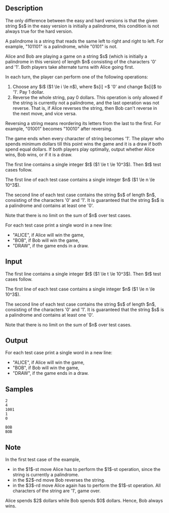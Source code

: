 ## Description

<div><p><span class="tex-font-style-bf">The only difference between the easy and hard versions is that the given string $s$ in the easy version is initially a palindrome, this condition is not always true for the hard version.</span></p><p>A palindrome is a string that reads the same left to right and right to left. For example, "<span class="tex-font-style-tt">101101</span>" is a palindrome, while "<span class="tex-font-style-tt">0101</span>" is not.</p><p>Alice and Bob are playing a game on a string $s$ <span class="tex-font-style-bf">(which is initially a palindrome in this version)</span> of length $n$ consisting of the characters '<span class="tex-font-style-tt">0</span>' and '<span class="tex-font-style-tt">1</span>'. Both players take alternate turns with Alice going first.</p><p>In each turn, the player can perform one of the following operations: </p><ol> <li> Choose any $i$ ($1 \le i \le n$), where $s[i] =$ '<span class="tex-font-style-tt">0</span>' and change $s[i]$ to '<span class="tex-font-style-tt">1</span>'. Pay 1 dollar. </li><li> Reverse the whole string, pay 0 dollars. This operation is only allowed if the string is currently <span class="tex-font-style-bf">not</span> a palindrome, and the last operation was not reverse. That is, if Alice reverses the string, then Bob can't reverse in the next move, and vice versa. </li></ol><p>Reversing a string means reordering its letters from the last to the first. For example, "<span class="tex-font-style-tt">01001</span>" becomes "<span class="tex-font-style-tt">10010</span>" after reversing.</p><p>The game ends when every character of string becomes '<span class="tex-font-style-tt">1</span>'. The player who spends minimum dollars till this point wins the game and it is a draw if both spend equal dollars. If both players play optimally, output whether Alice wins, Bob wins, or if it is a draw.</p></div><div class="input-specification"><p>The first line contains a single integer $t$ ($1 \le t \le 10^3$). Then $t$ test cases follow.</p><p>The first line of each test case contains a single integer $n$ ($1 \le n \le 10^3$).</p><p>The second line of each test case contains the string $s$ of length $n$, consisting of the characters '<span class="tex-font-style-tt">0</span>' and '<span class="tex-font-style-tt">1</span>'. It is guaranteed that the string $s$ is a palindrome and contains at least one '<span class="tex-font-style-tt">0</span>'. </p><p>Note that there is no limit on the sum of $n$ over test cases.</p></div><div class="output-specification"><p>For each test case print a single word in a new line: </p><ul> <li> "<span class="tex-font-style-tt">ALICE</span>", if Alice will win the game, </li><li> "<span class="tex-font-style-tt">BOB</span>", if Bob will win the game, </li><li> "<span class="tex-font-style-tt">DRAW</span>", if the game ends in a draw. </li></ul></div>

## Input

<p>The first line contains a single integer $t$ ($1 \le t \le 10^3$). Then $t$ test cases follow.</p><p>The first line of each test case contains a single integer $n$ ($1 \le n \le 10^3$).</p><p>The second line of each test case contains the string $s$ of length $n$, consisting of the characters '<span class="tex-font-style-tt">0</span>' and '<span class="tex-font-style-tt">1</span>'. It is guaranteed that the string $s$ is a palindrome and contains at least one '<span class="tex-font-style-tt">0</span>'. </p><p>Note that there is no limit on the sum of $n$ over test cases.</p>

## Output

<p>For each test case print a single word in a new line: </p><ul> <li> "<span class="tex-font-style-tt">ALICE</span>", if Alice will win the game, </li><li> "<span class="tex-font-style-tt">BOB</span>", if Bob will win the game, </li><li> "<span class="tex-font-style-tt">DRAW</span>", if the game ends in a draw. </li></ul>

## Samples

```input1
2
4
1001
1
0
```

```output1
BOB
BOB
```




## Note

<p>In the first test case of the example, </p><ul> <li> in the $1$-st move Alice has to perform the $1$-st operation, since the string is currently a palindrome. </li><li> in the $2$-nd move Bob reverses the string. </li><li> in the $3$-rd move Alice again has to perform the $1$-st operation. All characters of the string are '<span class="tex-font-style-tt">1</span>', game over. </li></ul> Alice spends $2$ dollars while Bob spends $0$ dollars. Hence, Bob always wins.
